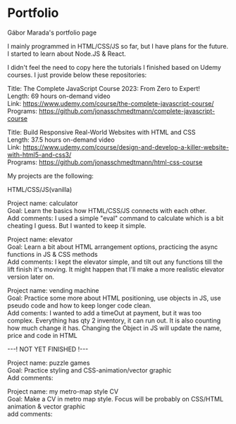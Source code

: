 # Portfolio
Gábor Marada's portfolio page

I mainly programmed in HTML/CSS/JS so far, but I have plans for the future.<br />
I started to learn about Node.JS & React.<br />

I didn't feel the need to copy here the tutorials I finished based on Udemy courses. I just provide below these repositories:<br />

Title: The Complete JavaScript Course 2023: From Zero to Expert!<br />
Length: 69 hours on-demand video<br />
Link: https://www.udemy.com/course/the-complete-javascript-course/<br />
Programs: https://github.com/jonasschmedtmann/complete-javascript-course<br />

Title: Build Responsive Real-World Websites with HTML and CSS<br />
Length: 37.5 hours on-demand video<br />
Link: https://www.udemy.com/course/design-and-develop-a-killer-website-with-html5-and-css3/<br />
Programs: https://github.com/jonasschmedtmann/html-css-course<br />


My projects are the following:<br />


HTML/CSS/JS(vanilla)<br />

Project name: calculator<br />
Goal: Learn the basics how HTML/CSS/JS connects with each other.<br />
Add comments: I used a simple "eval" command to calculate which is a bit cheating I guess. But I wanted to keep it simple.<br />

Project name: elevator<br />
Goal: Learn a bit about HTML arrangement options, practicing the async functions in JS & CSS methods<br />
Add comments: I kept the elevator simple, and tilt out any functions till the lift finish it's moving. It might happen that I'll make a more realistic elevator version later on.<br />

Project name: vending machine<br />
Goal: Practice some more about HTML positioning, use objects in JS, use pseudo code and how to keep longer code clean.<br />
Add coments: I wanted to add a timeOut at payment, but it was too complex. Everything has qty 2 inventory, it can run out. It is also counting how much change it has. Changing the Object in JS will update the name, price and code in HTML<br />

---! NOT YET FINISHED !---<br />

Project name: puzzle games<br />
Goal: Practice styling and CSS-animation/vector graphic<br />
Add comments:<br />

Project name: my metro-map style CV<br />
Goal: Make a CV in metro map style. Focus will be probably on CSS/HTML animation & vector graphic<br />
add comments:<br />
